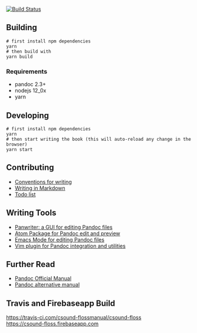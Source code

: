 [![Build Status](https://travis-ci.com/csound-flossmanual/csound-floss.svg?branch=master)](https://travis-ci.com/csound-flossmanual/csound-floss)

## Building

```
# first install npm dependencies
yarn
# then build with
yarn build
```

### Requirements
- pandoc 2.3+
- nodejs 12_0x
- yarn


## Developing

```
# first install npm dependencies
yarn
# then start writing the book (this will auto-reload any change in the browser)
yarn start
```

## Contributing
- [Conventions for writing](contribute/conventions.md)
- [Writing in Markdown](contribute/writing-in-markdown.md)
- [Todo list](contribute/todo.md)

## Writing Tools
- [Panwriter: a GUI for editing Pandoc files](https://panwriter.com/)
- [Atom Package for Pandoc edit and preview](https://atom.io/packages/pandoc)
- [Emacs Mode for editing Pandoc files](http://joostkremers.github.io/pandoc-mode/)
- [Vim plugin for Pandoc integration and utilities](https://github.com/vim-pandoc/vim-pandoc)

## Further Read
- [Pandoc Official Manual](https://pandoc.org/MANUAL.html)
- [Pandoc alternative manual](https://rmarkdown.rstudio.com/authoring_pandoc_markdown.html%23raw-tex)

## Travis and Firebaseapp Build
<https://travis-ci.com/csound-flossmanual/csound-floss>  
<https://csound-floss.firebaseapp.com>
